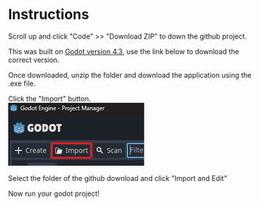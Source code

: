 <h1>Instructions</h1>
Scroll up and click "Code" >> "Download ZIP"  to down the github project.

This was built on [Godot version 4.3](https://godotengine.org/download/archive/4.3-stable/), use the link below to download the correct version.

Once downloaded, unzip the folder and download the application using the .exe file.

Click the "Import" button.<br>
![Import your project](/assets/step_1.png)

Select the folder of the github download and click "Import and Edit"

Now run your godot project!
